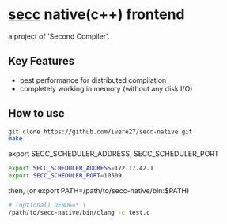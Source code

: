 # [secc](https://github.com/ivere27/secc) native(c++) frontend
a project of 'Second Compiler'.

## Key Features
- best performance for distributed compilation
- completely working in memory (without any disk I/O)

## How to use
```sh
git clone https://github.com/ivere27/secc-native.git
make
```

export SECC_SCHEDULER_ADDRESS, SECC_SCHEDULER_PORT
```sh
export SECC_SCHEDULER_ADDRESS=172.17.42.1
export SECC_SCHEDULER_PORT=10509
```

then, (or export PATH=/path/to/secc-native/bin:$PATH)
```sh
# (optional) DEBUG=* \
/path/to/secc-native/bin/clang -c test.c
```

